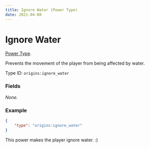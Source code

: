 ```yaml
---
title: Ignore Water (Power Type)
date: 2021-04-08
---
```

# Ignore Water

[Power Type](../power_types.md).

Prevents the movement of the player from being affected by water.

Type ID: `origins:ignore_water`

### Fields

_None._

### Example
```json
{
  	"type": "origins:ignore_water"
}
```
This power makes the player ignore water. :)
